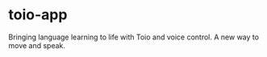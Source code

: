 # toio-app
Bringing language learning to life with Toio and voice control. A new way to move and speak.
